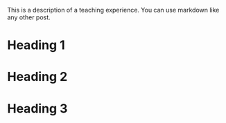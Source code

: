<!--
---
title: "Teaching experience 1"
collection: teaching
type: "Undergraduate course"
permalink: /teaching/2014-spring-teaching-1
venue: "University 1, Department"
date: 2014-01-01
location: "City, Country"
---
-->
This is a description of a teaching experience. You can use markdown like any other post.

Heading 1
======

Heading 2
======

Heading 3
======